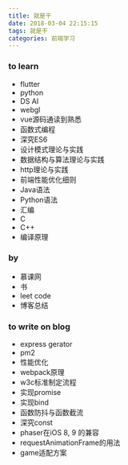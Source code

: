 ```yaml
---
title: 就是干
date: 2018-03-04 22:15:15
tags: 就是干
categories: 前端学习
---
```

### to learn
* flutter
* python
* DS AI
* webgl
* vue源码通读到熟悉
* 函数式编程
* 深究ES6
* 设计模式理论与实践
* 数据结构与算法理论与实践
* http理论与实践
* 前端性能优化细则
* Java语法
* Python语法
* 汇编
* C
* C++
* 编译原理

### by
* 慕课网
* 书
* leet code
* 博客总结

### to write on blog
* express gerator
* pm2
* 性能优化
* webpack原理
* w3c标准制定流程
* 实现promise
* 实现bind
* 函数防抖与函数截流
* 深究const
* phaser在iOS 8, 9 的兼容
* requestAnimationFrame的用法
* game适配方案

